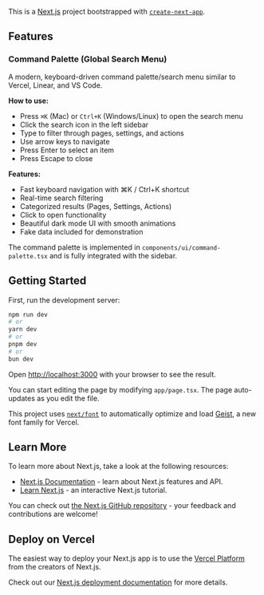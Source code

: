 This is a [Next.js](https://nextjs.org) project bootstrapped with [`create-next-app`](https://nextjs.org/docs/app/api-reference/cli/create-next-app).

## Features

### Command Palette (Global Search Menu)

A modern, keyboard-driven command palette/search menu similar to Vercel, Linear, and VS Code.

**How to use:**
- Press `⌘K` (Mac) or `Ctrl+K` (Windows/Linux) to open the search menu
- Click the search icon in the left sidebar
- Type to filter through pages, settings, and actions
- Use arrow keys to navigate
- Press Enter to select an item
- Press Escape to close

**Features:**
- Fast keyboard navigation with ⌘K / Ctrl+K shortcut
- Real-time search filtering
- Categorized results (Pages, Settings, Actions)
- Click to open functionality
- Beautiful dark mode UI with smooth animations
- Fake data included for demonstration

The command palette is implemented in `components/ui/command-palette.tsx` and is fully integrated with the sidebar.

## Getting Started

First, run the development server:

```bash
npm run dev
# or
yarn dev
# or
pnpm dev
# or
bun dev
```

Open [http://localhost:3000](http://localhost:3000) with your browser to see the result.

You can start editing the page by modifying `app/page.tsx`. The page auto-updates as you edit the file.

This project uses [`next/font`](https://nextjs.org/docs/app/building-your-application/optimizing/fonts) to automatically optimize and load [Geist](https://vercel.com/font), a new font family for Vercel.

## Learn More

To learn more about Next.js, take a look at the following resources:

- [Next.js Documentation](https://nextjs.org/docs) - learn about Next.js features and API.
- [Learn Next.js](https://nextjs.org/learn) - an interactive Next.js tutorial.

You can check out [the Next.js GitHub repository](https://github.com/vercel/next.js) - your feedback and contributions are welcome!

## Deploy on Vercel

The easiest way to deploy your Next.js app is to use the [Vercel Platform](https://vercel.com/new?utm_medium=default-template&filter=next.js&utm_source=create-next-app&utm_campaign=create-next-app-readme) from the creators of Next.js.

Check out our [Next.js deployment documentation](https://nextjs.org/docs/app/building-your-application/deploying) for more details.
